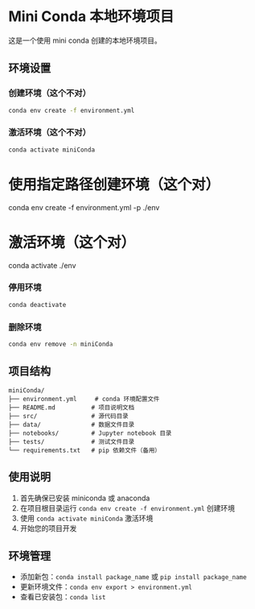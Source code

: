 # Mini Conda 本地环境项目

这是一个使用 mini conda 创建的本地环境项目。

## 环境设置

### 创建环境（这个不对）

```bash
conda env create -f environment.yml
```

### 激活环境（这个不对）

```bash
conda activate miniConda
```

# 使用指定路径创建环境（这个对）

conda env create -f environment.yml -p ./env

# 激活环境（这个对）

conda activate ./env

### 停用环境

```bash
conda deactivate
```

### 删除环境

```bash
conda env remove -n miniConda
```

## 项目结构

```
miniConda/
├── environment.yml     # conda 环境配置文件
├── README.md          # 项目说明文档
├── src/               # 源代码目录
├── data/              # 数据文件目录
├── notebooks/         # Jupyter notebook 目录
├── tests/             # 测试文件目录
└── requirements.txt   # pip 依赖文件（备用）
```

## 使用说明

1. 首先确保已安装 miniconda 或 anaconda
2. 在项目根目录运行 `conda env create -f environment.yml` 创建环境
3. 使用 `conda activate miniConda` 激活环境
4. 开始您的项目开发

## 环境管理

- 添加新包：`conda install package_name` 或 `pip install package_name`
- 更新环境文件：`conda env export > environment.yml`
- 查看已安装包：`conda list`

